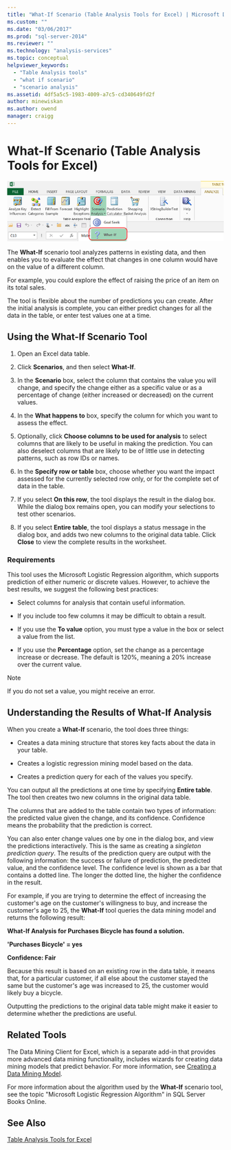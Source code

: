 ```yaml
---
title: "What-If Scenario (Table Analysis Tools for Excel) | Microsoft Docs"
ms.custom: ""
ms.date: "03/06/2017"
ms.prod: "sql-server-2014"
ms.reviewer: ""
ms.technology: "analysis-services"
ms.topic: conceptual
helpviewer_keywords: 
  - "Table Analysis tools"
  - "what if scenario"
  - "scenario analysis"
ms.assetid: 4df5a5c5-1983-4009-a7c5-cd340649fd2f
author: minewiskan
ms.author: owend
manager: craigg
---
```

# What-If Scenario (Table Analysis Tools for Excel)
  ![What If Scenario button in Table Analysis tools](media/tat-whatif.gif "What If Scenario button in Table Analysis tools")

 The **What-If** scenario tool analyzes patterns in existing data, and then enables you to evaluate the effect that changes in one column would have on the value of a different column.

 For example, you could explore the effect of raising the price of an item on its total sales.

 The tool is flexible about the number of predictions you can create. After the initial analysis is complete, you can either predict changes for all the data in the table, or enter test values one at a time.

## Using the What-If Scenario Tool

1.  Open an Excel data table.

2.  Click **Scenarios**, and then select **What-If**.

3.  In the **Scenario** box, select the column that contains the value you will change, and specify the change either as a specific value or as a percentage of change (either increased or decreased) on the current values.

4.  In the **What happens to** box, specify the column for which you want to assess the effect.

5.  Optionally, click **Choose columns to be used for analysis** to select columns that are likely to be useful in making the prediction. You can also deselect columns that are likely to be of little use in detecting patterns, such as row IDs or names.

6.  In the **Specify row or table** box, choose whether you want the impact assessed for the currently selected row only, or for the complete set of data in the table.

7.  If you select **On this row**, the tool displays the result in the dialog box. While the dialog box remains open, you can modify your selections to test other scenarios.

8.  If you select **Entire table**, the tool displays a status message in the dialog box, and adds two new columns to the original data table. Click **Close** to view the complete results in the worksheet.

### Requirements
 This tool uses the Microsoft Logistic Regression algorithm, which supports prediction of either numeric or discrete values. However, to achieve the best results, we suggest the following best practices:

-   Select columns for analysis that contain useful information.

-   If you include too few columns it may be difficult to obtain a result.

-   If you use the **To value** option, you must type a value in the box or select a value from the list.

-   If you use the **Percentage** option, set the change as a percentage increase or decrease. The default is 120%, meaning a 20% increase over the current value.

> [!NOTE]
>  If you do not set a value, you might receive an error.

## Understanding the Results of What-If Analysis
 When you create a **What-If** scenario, the tool does three things:

-   Creates a data mining structure that stores key facts about the data in your table.

-   Creates a logistic regression mining model based on the data.

-   Creates a prediction query for each of the values you specify.

 You can output all the predictions at one time by specifying **Entire table**. The tool then creates two new columns in the original data table.

 The columns that are added to the table contain two types of information: the predicted value given the change, and its confidence. Confidence means the probability that the prediction is correct.

 You can also enter change values one by one in the dialog box, and view the predictions interactively. This is the same as creating a *singleton prediction query*. The results of the prediction query are output with the following information: the success or failure of prediction, the predicted value, and the confidence level. The confidence level is shown as a bar that contains a dotted line. The longer the dotted line, the higher the confidence in the result.

 For example, if you are trying to determine the effect of increasing the customer's age on the customer's willingness to buy, and increase the customer's age to 25, the **What-If** tool queries the data mining model and returns the following result:

 **What-If Analysis for Purchases Bicycle has found a solution.**

 **'Purchases Bicycle' = yes**

 **Confidence: Fair**

 Because this result is based on an existing row in the data table, it means that, for a particular customer, if all else about the customer stayed the same but the customer's age was increased to 25, the customer would likely buy a bicycle.

 Outputting the predictions to the original data table might make it easier to determine whether the predictions are useful.

## Related Tools
 The Data Mining Client for Excel, which is a separate add-in that provides more advanced data mining functionality, includes wizards for creating data mining models that predict behavior. For more information, see [Creating a Data Mining Model](creating-a-data-mining-model.md).

 For more information about the algorithm used by the **What-If** scenario tool, see the topic "Microsoft Logistic Regression Algorithm" in SQL Server Books Online.

## See Also
 [Table Analysis Tools for Excel](table-analysis-tools-for-excel.md)


